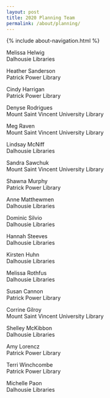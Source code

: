 ```yaml
---
layout: post
title: 2020 Planning Team
permalink: /about/planning/
---
```


{% include about-navigation.html %}

<p>Melissa Helwig<br />
Dalhousie Libraries</p>

<p>Heather Sanderson<br />
Patrick Power Library</p>

<p>Cindy Harrigan<br />
Patrick Power Library</p>

<p>Denyse Rodrigues<br />
Mount Saint Vincent University Library</p>

<p>Meg Raven<br />
Mount Saint Vincent University Library</p>

<p>Lindsay McNiff<br />
Dalhousie Libraries</p>

<p>Sandra Sawchuk<br />
Mount Saint Vincent University Library</p>

<p>Shawna Murphy<br />
Patrick Power Library</p>

<p>Anne Matthewmen<br />
Dalhousie Libraries</p>

<p>Dominic Silvio<br />
Dalhousie Libraries</p>

<p>Hannah Steeves<br />
Dalhousie Libraries</p>

<p>Kirsten Huhn<br />
Dalhousie Libraries</p>

<p>Melissa Rothfus<br />
Dalhousie Libraries</p>

<p>Susan Cannon<br />
Patrick Power Library</p>

<p>Corrine Gilroy<br />
Mount Saint Vincent University Library</p>

<p>Shelley McKibbon<br />
Dalhousie Libraries</p>

<p>Amy Lorencz<br />
Patrick Power Library</p>

<p>Terri Winchcombe<br />
Patrick Power Library</p>

<p>Michelle Paon<br />
Dalhousie Libraries</p>
